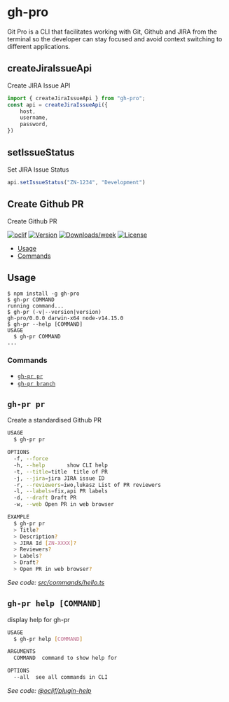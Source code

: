 # gh-pro

Git Pro is a CLI that facilitates working with Git, Github and JIRA from the terminal so the developer can stay focused and avoid context switching to different applications.

## createJiraIssueApi

Create JIRA Issue API

```ts
import { createJiraIssueApi } from "gh-pro";
const api = createJiraIssueApi({
    host,
    username,
    password,
})
```

## setIssueStatus

Set JIRA Issue Status

```ts
api.setIssueStatus("ZN-1234", "Development")
```

## Create Github PR

Create Github PR

[![oclif](https://img.shields.io/badge/cli-oclif-brightgreen.svg)](https://oclif.io)
[![Version](https://img.shields.io/npm/v/gh-pro.svg)](https://npmjs.org/package/gh-pro)
[![Downloads/week](https://img.shields.io/npm/dw/gh-pro.svg)](https://npmjs.org/package/gh-pro)
[![License](https://img.shields.io/npm/l/gh-pro.svg)](https://github.com/hogarthww-labs/gh-pro/blob/master/package.json)

<!-- toc -->
* [Usage](#usage)
* [Commands](#commands)
<!-- tocstop -->
## Usage
<!-- usage -->
```sh-session
$ npm install -g gh-pro
$ gh-pr COMMAND
running command...
$ gh-pr (-v|--version|version)
gh-pro/0.0.0 darwin-x64 node-v14.15.0
$ gh-pr --help [COMMAND]
USAGE
  $ gh-pr COMMAND
...
```
<!-- usagestop -->
### Commands
<!-- commands -->
* [`gh-pr pr`](#gh-pr-pr)
* [`gh-pr branch`](#gh-pr-branch)

## `gh-pr pr`

Create a standardised Github PR

```bash
USAGE
  $ gh-pr pr

OPTIONS
  -f, --force
  -h, --help       show CLI help
  -t, --title=title  title of PR
  -j, --jira=jira JIRA issue ID
  -r, --reviewers=iwo,lukasz List of PR reviewers
  -l, --labels=fix,api PR labels
  -d, --draft Draft PR
  -w, --web Open PR in web browser

EXAMPLE
  $ gh-pr pr
  > Title?
  > Description?
  > JIRA Id [ZN-XXXX]?
  > Reviewers?
  > Labels?
  > Draft?
  > Open PR in web browser?
```

_See code: [src/commands/hello.ts](https://github.com/hogarthww-labs/gh-pro/blob/v0.0.0/src/commands/hello.ts)_

## `gh-pr help [COMMAND]`

display help for gh-pr

```bash
USAGE
  $ gh-pr help [COMMAND]

ARGUMENTS
  COMMAND  command to show help for

OPTIONS
  --all  see all commands in CLI
```

_See code: [@oclif/plugin-help](https://github.com/oclif/plugin-help/blob/v3.2.3/src/commands/help.ts)_
<!-- commandsstop -->

